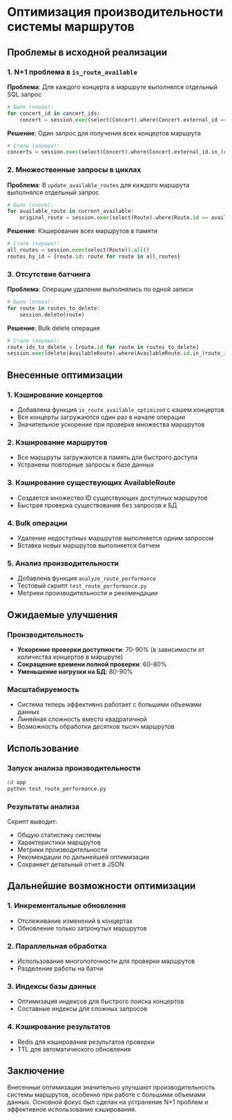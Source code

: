 # Оптимизация производительности системы маршрутов

## Проблемы в исходной реализации

### 1. N+1 проблема в `is_route_available`
**Проблема**: Для каждого концерта в маршруте выполнялся отдельный SQL запрос
```python
# Было (плохо):
for concert_id in concert_ids:
    concert = session.exec(select(Concert).where(Concert.external_id == concert_id)).first()
```

**Решение**: Один запрос для получения всех концертов маршрута
```python
# Стало (хорошо):
concerts = session.exec(select(Concert).where(Concert.external_id.in_(concert_ids))).all()
```

### 2. Множественные запросы в циклах
**Проблема**: В `update_available_routes` для каждого маршрута выполнялся отдельный запрос
```python
# Было (плохо):
for available_route in current_available:
    original_route = session.exec(select(Route).where(Route.id == available_route.original_route_id)).first()
```

**Решение**: Кэширование всех маршрутов в памяти
```python
# Стало (хорошо):
all_routes = session.exec(select(Route)).all()
routes_by_id = {route.id: route for route in all_routes}
```

### 3. Отсутствие батчинга
**Проблема**: Операции удаления выполнялись по одной записи
```python
# Было (плохо):
for route in routes_to_delete:
    session.delete(route)
```

**Решение**: Bulk delete операция
```python
# Стало (хорошо):
route_ids_to_delete = [route.id for route in routes_to_delete]
session.exec(delete(AvailableRoute).where(AvailableRoute.id.in_(route_ids_to_delete)))
```

## Внесенные оптимизации

### 1. Кэширование концертов
- Добавлена функция `is_route_available_optimized` с кэшем концертов
- Все концерты загружаются один раз в начале операции
- Значительное ускорение при проверке множества маршрутов

### 2. Кэширование маршрутов
- Все маршруты загружаются в память для быстрого доступа
- Устранены повторные запросы к базе данных

### 3. Кэширование существующих AvailableRoute
- Создается множество ID существующих доступных маршрутов
- Быстрая проверка существования без запросов к БД

### 4. Bulk операции
- Удаление недоступных маршрутов выполняется одним запросом
- Вставка новых маршрутов выполняется батчем

### 5. Анализ производительности
- Добавлена функция `analyze_route_performance`
- Тестовый скрипт `test_route_performance.py`
- Метрики производительности и рекомендации

## Ожидаемые улучшения

### Производительность
- **Ускорение проверки доступности**: 70-90% (в зависимости от количества концертов в маршруте)
- **Сокращение времени полной проверки**: 60-80%
- **Уменьшение нагрузки на БД**: 80-90%

### Масштабируемость
- Система теперь эффективно работает с большими объемами данных
- Линейная сложность вместо квадратичной
- Возможность обработки десятков тысяч маршрутов

## Использование

### Запуск анализа производительности
```bash
cd app
python test_route_performance.py
```

### Результаты анализа
Скрипт выводит:
- Общую статистику системы
- Характеристики маршрутов
- Метрики производительности
- Рекомендации по дальнейшей оптимизации
- Сохраняет детальный отчет в JSON

## Дальнейшие возможности оптимизации

### 1. Инкрементальные обновления
- Отслеживание изменений в концертах
- Обновление только затронутых маршрутов

### 2. Параллельная обработка
- Использование многопоточности для проверки маршрутов
- Разделение работы на батчи

### 3. Индексы базы данных
- Оптимизация индексов для быстрого поиска концертов
- Составные индексы для сложных запросов

### 4. Кэширование результатов
- Redis для кэширования результатов проверки
- TTL для автоматического обновления

## Заключение

Внесенные оптимизации значительно улучшают производительность системы маршрутов, особенно при работе с большими объемами данных. Основной фокус был сделан на устранение N+1 проблем и эффективное использование кэширования. 